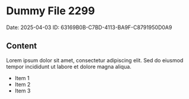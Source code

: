 # Dummy File 2299

Date: 2025-04-03
ID: 63169B0B-C7BD-4113-BA9F-C8791950D0A9

## Content

Lorem ipsum dolor sit amet, consectetur adipiscing elit.
Sed do eiusmod tempor incididunt ut labore et dolore magna aliqua.

* Item 1
* Item 2
* Item 3

